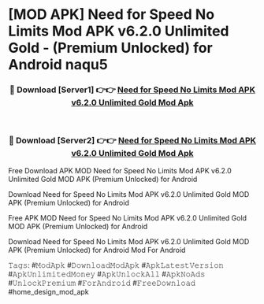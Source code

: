 # [MOD APK] Need for Speed No Limits Mod APK v6.2.0 Unlimited Gold - (Premium Unlocked) for Android naqu5



<div align="center">
<h3>🔴 Download [Server1] 👉👉 <a href="https://momento.my/?title=Need_for_Speed_No_Limits_Mod_APK_v6.2.0_Unlimited_Gold">Need for Speed No Limits Mod APK v6.2.0 Unlimited Gold Mod Apk</a></h3><br>

<h3>🔴 Download [Server2] 👉👉 <a href="https://momento.my/?title=Need_for_Speed_No_Limits_Mod_APK_v6.2.0_Unlimited_Gold">Need for Speed No Limits Mod APK v6.2.0 Unlimited Gold Mod Apk</a></h3>
</div>



Free Download APK MOD Need for Speed No Limits Mod APK v6.2.0 Unlimited Gold MOD APK (Premium Unlocked) for Android

Download Need for Speed No Limits Mod APK v6.2.0 Unlimited Gold MOD APK (Premium Unlocked) for Android

Free APK MOD Need for Speed No Limits Mod APK v6.2.0 Unlimited Gold MOD APK (Premium Unlocked) for Android

Download Need for Speed No Limits Mod APK v6.2.0 Unlimited Gold MOD APK (Premium Unlocked) for Android Mod For Android

𝚃𝚊𝚐𝚜: #𝙼𝚘𝚍𝙰𝚙𝚔 #𝙳𝚘𝚠𝚗𝚕𝚘𝚊𝚍𝙼𝚘𝚍𝙰𝚙𝚔 #𝙰𝚙𝚔𝙻𝚊𝚝𝚎𝚜𝚝𝚅𝚎𝚛𝚜𝚒𝚘𝚗 #𝙰𝚙𝚔𝚄𝚗𝚕𝚒𝚖𝚒𝚝𝚎𝚍𝙼𝚘𝚗𝚎𝚢 #𝙰𝚙𝚔𝚄𝚗𝚕𝚘𝚌𝚔𝙰𝚕𝚕 #𝙰𝚙𝚔𝙽𝚘𝙰𝚍𝚜 #𝚄𝚗𝚕𝚘𝚌𝚔𝙿𝚛𝚎𝚖𝚒𝚞𝚖 #𝙵𝚘𝚛𝙰𝚗𝚍𝚛𝚘𝚒𝚍 #𝙵𝚛𝚎𝚎𝙳𝚘𝚠𝚗𝚕𝚘𝚊𝚍 #home_design_mod_apk
